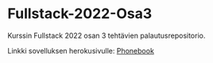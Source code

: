 # Fullstack-2022-Osa3

Kurssin Fullstack 2022 osan 3 tehtävien palautusrepositorio.

Linkki sovelluksen herokusivulle: [Phonebook](https://serene-woodland-43947.herokuapp.com/)
